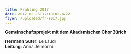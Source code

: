 ```yaml
---
title: Frühling 2017
date: 2017-06-25T17:48:02.427Z
flyer: /uploaded/fr-2017.jpg
---
```


**Gemeinschaftsprojekt mit dem Akademischen Chor Zürich**

**Hermann Suter**: Le Laudi  
**Leitung**: Anna Jelmorini
